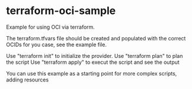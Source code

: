 # terraform-oci-sample
Example for using OCI via terraform.

The terraform.tfvars file should be created and populated with the correct OCIDs for you case, see the example file.

Use "terraform init" to initialize the provider.
Use "terraform plan" to plan the script
Use "terraform apply" to execut the script and see the output

You can use this example as a starting point for more complex scripts, adding resources
